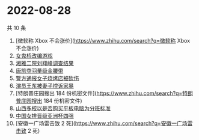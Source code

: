 # 2022-08-28

共 10 条

<!-- BEGIN ZHIHUSEARCH -->
<!-- 最后更新时间 Sun Aug 28 2022 03:08:32 GMT+0800 (China Standard Time) -->
1. [微软称 Xbox 不会涨价](https://www.zhihu.com/search?q=微软称 Xbox 不会涨价)
1. [女鬼桥改编游戏](https://www.zhihu.com/search?q=女鬼桥改编游戏)
1. [湘雅二院刘翔峰调查结果](https://www.zhihu.com/search?q=湘雅二院刘翔峰调查结果)
1. [唐凯夺羽量级金腰带](https://www.zhihu.com/search?q=唐凯夺羽量级金腰带)
1. [警方通报女子烧烤店被砍伤](https://www.zhihu.com/search?q=警方通报女子烧烤店被砍伤)
1. [演员王东被妻子控诉家暴](https://www.zhihu.com/search?q=演员王东被妻子控诉家暴)
1. [特朗普庄园搜出 184 份机密文件](https://www.zhihu.com/search?q=特朗普庄园搜出 184 份机密文件)
1. [山西多校以是否购买平板电脑为分班标准](https://www.zhihu.com/search?q=山西多校以是否购买平板电脑为分班标准)
1. [中国女排晋级亚洲杯四强](https://www.zhihu.com/search?q=中国女排晋级亚洲杯四强)
1. [安徽一广场雷击致 2 死](https://www.zhihu.com/search?q=安徽一广场雷击致 2 死)
<!-- END ZHIHUSEARCH -->
